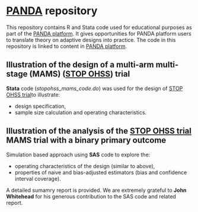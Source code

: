 # [PANDA](https://panda.shef.ac.uk/) repository

This repository contains R and Stata code used for educational purposes as part of the [PANDA platform](https://panda.shef.ac.uk/). It gives opportunities for PANDA platform users to translate theory on adaptive designs into practice. The code in this repository is linked to content in [PANDA platform](https://panda.shef.ac.uk/).

## Illustration of the design of a multi-arm multi-stage (MAMS) ([STOP OHSS](https://panda.shef.ac.uk/techniques/multi-arm-multi-stage-mams/categories/30#search_subheading_reference_42)) trial

**Stata** code (_stopohss_mams_code.do_) was used for the design of [STOP OHSS trial](https://panda.shef.ac.uk/techniques/multi-arm-multi-stage-mams/categories/30#search_subheading_reference_42)to illustrate:

- design specification,
- sample size calculation and operating characteristics.

## Illustration of the analysis of the [STOP OHSS trial](https://panda.shef.ac.uk/techniques/multi-arm-multi-stage-mams/categories/30#search_subheading_reference_42) MAMS trial with a binary primary outcome

Simulation based approach using **SAS** code to explore the:

- operating characteristics of the design (similar to above),
- properties of naive and bias-adjusted estimators (bias and confidence interval coverage).

A detailed sumamry report is provided. We are extremely grateful to **John Whitehead** for his generous contribution to the SAS code and related report. 
